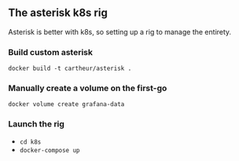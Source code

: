 ## The asterisk k8s rig

Asterisk is better with k8s, so setting up a rig to manage the entirety.

### Build custom asterisk

`docker build -t cartheur/asterisk .`

### Manually create a volume on the first-go

`docker volume create grafana-data`

### Launch the rig

* `cd k8s`
* `docker-compose up`